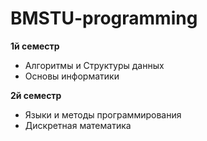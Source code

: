 # BMSTU-programming
**1й семестр**
- Алгоритмы и Структуры данных
- Основы информатики

**2й семестр**
- Языки и методы программирования
- Дискретная математика
